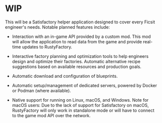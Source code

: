 # WIP

This will be a Satisfactory helper application designed to cover every Ficsit engineer's needs. Notable planned features include:

- Interaction with an in-game API provided by a custom mod. This mod will allow the application to read data from the game and provide real-time updates to RustyFactory.

- Interactive factory planning and optimization tools to help engineers design and optimize their factories. Automatic alternative recipe suggestions based on available resources and production goals.

- Automatic download and configuration of blueprints.

- Automatic setup/management of dedicated servers, powered by Docker or Podman (where available).

- Native support for running on Linux, macOS, and Windows. Note for macOS users: Due to the lack of support for Satisfactory on macOS, RustyFactory will only work in standalone mode or will have to connect to the game mod API over the network.
